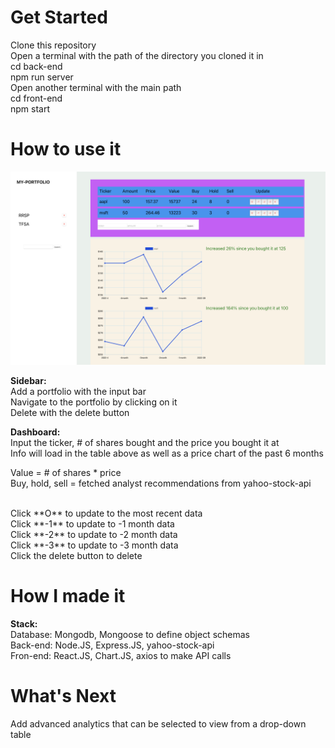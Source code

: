 # Get Started
Clone this repository <br/>
Open a terminal with the path of the directory you cloned it in <br/>
cd back-end <br/>
npm run server <br/>
Open another terminal with the main path<br/>
cd front-end <br/>
npm start <br/>

# How to use it

![image](https://github.com/albertnguyentran/my-portfolio/blob/main/myportfolio.png)

**Sidebar:** <br/>
Add a portfolio with the input bar <br/>
Navigate to the portfolio by clicking on it <br/>
Delete with the delete button <br/>


**Dashboard:** <br/>
Input the ticker, # of shares bought and the price you bought it at <br/>
Info will load in the table above as well as a price chart of the past 6 months <br/>

Value = # of shares * price <br/>
Buy, hold, sell = fetched analyst recommendations from yahoo-stock-api <br/>

<br/>
Click **O** to update to the most recent data <br/>
Click **-1** to update to -1 month data <br/>
Click **-2** to update to -2 month data <br/>
Click **-3** to update to -3 month data <br/>
Click the delete button to delete <br/>

# How I made it

**Stack:** <br/>
Database: Mongodb, Mongoose to define object schemas <br/>
Back-end: Node.JS, Express.JS, yahoo-stock-api <br/>
Fron-end: React.JS, Chart.JS, axios to make API calls <br/>

# What's Next

Add advanced analytics that can be selected to view from a drop-down table


